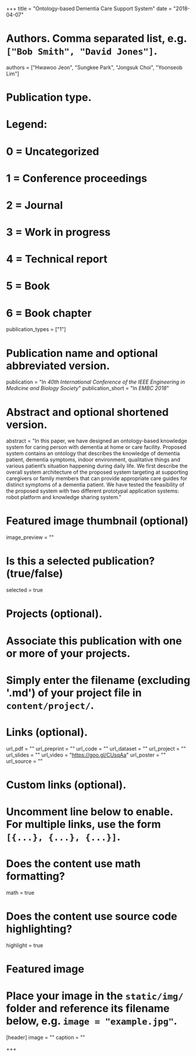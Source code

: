 +++
title = "Ontology-based Dementia Care Support System"
date = "2018-04-07"

# Authors. Comma separated list, e.g. `["Bob Smith", "David Jones"]`.
authors = ["Hwawoo Jeon", "Sungkee Park", "Jongsuk Choi", "Yoonseob Lim"]

# Publication type.
# Legend:
# 0 = Uncategorized
# 1 = Conference proceedings
# 2 = Journal
# 3 = Work in progress
# 4 = Technical report
# 5 = Book
# 6 = Book chapter
publication_types = ["1"]

# Publication name and optional abbreviated version.
publication = "In *40th International Conference of the IEEE Engineering in Medicine and Biology Society*"
publication_short = "In *EMBC 2018*"

# Abstract and optional shortened version.
abstract = "In this paper, we have designed an ontology-based knowledge system for caring person with dementia at home or care facility.  Proposed system contains an ontology that describes the knowledge of dementia patient, dementia symptoms, indoor environment, qualitative things and various patient’s situation happening during daily life. We first describe the overall system architecture of the proposed system targeting at supporting caregivers or family members that can provide appropriate care guides for distinct symptoms of a dementia patient. We have tested the feasibility of the proposed system with two different prototypal application systems: robot platform and knowledge sharing system."

# Featured image thumbnail (optional)
image_preview = ""

# Is this a selected publication? (true/false)
selected = true

# Projects (optional).
#   Associate this publication with one or more of your projects.
#   Simply enter the filename (excluding '.md') of your project file in `content/project/`.


# Links (optional).
url_pdf = ""
url_preprint = ""
url_code = ""
url_dataset = ""
url_project = ""
url_slides = ""
url_video = "https://goo.gl/CUsqAa"
url_poster = ""
url_source = ""

# Custom links (optional).
#   Uncomment line below to enable. For multiple links, use the form `[{...}, {...}, {...}]`.


# Does the content use math formatting?
math = true

# Does the content use source code highlighting?
highlight = true

# Featured image
# Place your image in the `static/img/` folder and reference its filename below, e.g. `image = "example.jpg"`.
[header]
image = "" 
caption = ""

+++